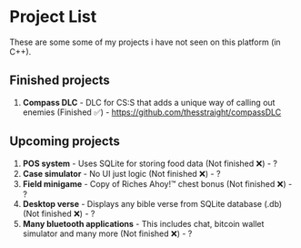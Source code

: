 # Project List

These are some some of my projects i have not seen on this platform (in C++).

## Finished projects

1. **Compass DLC** - DLC for CS:S that adds a unique way of calling out enemies (Finished ✅) - https://github.com/thesstraight/compassDLC

## Upcoming projects

1. **POS system** - Uses SQLite for storing food data (Not finished ❌) - ?
2. **Case simulator** - No UI just logic (Not finished ❌) - ?
3. **Field minigame** - Copy of Riches Ahoy!™ chest bonus (Not finished ❌) - ?
4. **Desktop verse** - Displays any bible verse from SQLite database (.db) (Not finished ❌) - ?
5. **Many bluetooth applications** - This includes chat, bitcoin wallet simulator and many more (Not finished ❌) - ?
